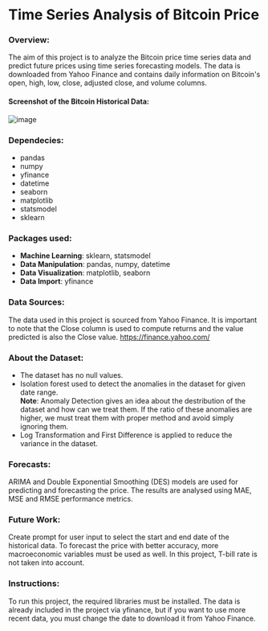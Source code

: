 # Time Series Analysis of Bitcoin Price
### Overview:
The aim of this project is to analyze the Bitcoin price time series data and predict future prices using time series forecasting models. The data is downloaded from Yahoo Finance and contains daily information on Bitcoin's open, high, low, close, adjusted close, and volume columns.

#### Screenshot of the Bitcoin Historical Data:

![image](https://user-images.githubusercontent.com/68314057/234961026-71cd181a-23a2-494c-9852-6eef40ac70b3.png)

### Dependecies:
- pandas
- numpy
- yfinance
- datetime
- seaborn
- matplotlib
- statsmodel
- sklearn

### Packages used:

- **Machine Learning**: sklearn, statsmodel
- **Data Manipulation**: pandas, numpy, datetime
- **Data Visualization**: matplotlib, seaborn
- **Data Import**: yfinance

### Data Sources:
The data used in this project is sourced from Yahoo Finance. It is important to note that the Close column is used to compute returns and the value predicted is also the Close value.
https://finance.yahoo.com/

### About the Dataset:
- The dataset has no null values.
- Isolation forest used to detect the anomalies in the dataset for given date range.</br>
**Note**: Anomaly Detection gives an idea about the destribution of the dataset and how can we treat them. If the ratio of these anomalies are higher, we must treat them with proper method and avoid simply ignoring them.
- Log Transformation and First Difference is applied to reduce the variance in the dataset.

### Forecasts:
ARIMA and Double Exponential Smoothing (DES) models are used for predicting and forecasting the price. The results are analysed using MAE, MSE and RMSE performance metrics.

### Future Work: 
Create prompt for user input to select the start and end date of the historical data.
To forecast the price with better accuracy, more macroeconomic variables must be used as well. In this project, T-bill rate is not taken into account. 

### Instructions:
To run this project, the required libraries must be installed. The data is already included in the project via yfinance, but if you want to use more recent data, you must change the date to download it from Yahoo Finance.
